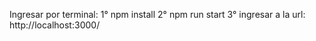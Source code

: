 Ingresar por terminal:
1°  npm install
2°  npm run start <!-- Si se va a correr el sevidor (la parte del back-end) -->
3°  ingresar a la url: http://localhost:3000/
